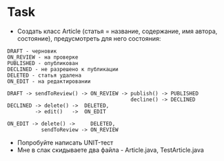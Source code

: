 # Task

* Создать класс Article (статья = название, содержание, имя автора, состояние), предусмотреть для него состояния:

```
DRAFT - черновик
ON_REVIEW - на проверке
PUBLISHED - опубликован
DECLINED - не разрешено к публикации
DELETED - статья удалена
ON_EDIT - на редактировании

DRAFT -> sendToReview() -> ON_REVIEW -> publish() -> PUBLISHED
                                        decline() -> DECLINED
DECLINED -> delete() ->  DELETED,
         -> edit()   ->  ON_EDIT
         
ON_EDIT -> delete() ->     DELETED,
           sendToReview -> ON_REVIEW
```

* Попробуйте написать UNIT-тест
* Мне в слак скидываете два файла - Article.java, TestArticle.java